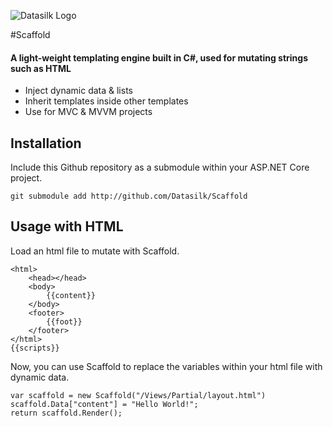 ![Datasilk Logo](http://www.markentingh.com/projects/datasilk/logo.png)

#Scaffold

#### A light-weight templating engine built in C#, used for mutating strings such as HTML

* Inject dynamic data & lists
* Inherit templates inside other templates
* Use for MVC & MVVM projects

## Installation
Include this Github repository as a submodule within your ASP.NET Core project.

```
git submodule add http://github.com/Datasilk/Scaffold
```

## Usage with HTML
Load an html file to mutate with Scaffold.

```
<html>
    <head></head>
    <body>
        {{content}}
    </body>
    <footer>
        {{foot}}
    </footer>
</html>
{{scripts}}
```

Now, you can use Scaffold to replace the variables within your html file with dynamic data.

```
var scaffold = new Scaffold("/Views/Partial/layout.html")
scaffold.Data["content"] = "Hello World!";
return scaffold.Render();
```

